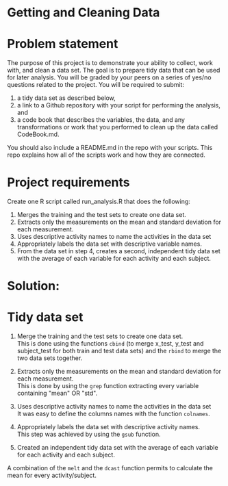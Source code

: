 # Getting and Cleaning Data

# Problem statement

The purpose of this project is to demonstrate your ability to collect, work with, and clean a data set. The goal is to prepare tidy data that can be used for later analysis. You will be graded by your peers on a series of yes/no questions related to the project. You will be required to submit: 
1) a tidy data set as described below, 
2) a link to a Github repository with your script for performing the analysis, and 
3) a code book that describes the variables, the data, and any transformations or work that you performed to clean up the data called CodeBook.md. 

You should also include a README.md in the repo with your scripts. This repo explains how all of the scripts work and how they are connected.

# Project requirements

Create one R script called run_analysis.R that does the following: 

1.	Merges the training and the test sets to create one data set.
2.	Extracts only the measurements on the mean and standard deviation for each measurement. 
3.	Uses descriptive activity names to name the activities in the data set
4.	Appropriately labels the data set with descriptive variable names. 
5.	From the data set in step 4, creates a second, independent tidy data set with the average of each variable for each activity and each subject.

# Solution:

# Tidy data set

1. Merge the training and the test sets to create one data set.  
This is done using the functions `cbind` (to merge x_test, y_test 
and subject_test for both train and test data sets) and the `rbind` 
to merge the two data sets together. 

2. Extracts only the measurements on the mean and standard deviation for each measurement.  
This is done by using the `grep` function extracting every variable containing "mean" 
OR "std". 

3. Uses descriptive activity names to name the activities in the data set  
It was easy to define the columns names with the function `colnames`.

4. Appropriately labels the data set with descriptive activity names.  
This step was achieved by using the ```gsub``` function.  

5. Created an independent tidy data set with the average of each variable for each activity and each subject.  

A combination of the `melt` and the `dcast` function permits to calculate the mean for every activity/subject. 
